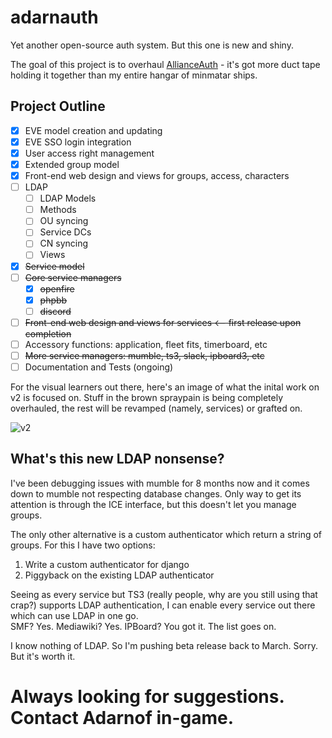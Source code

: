 # adarnauth
Yet another open-source auth system. But this one is new and shiny.

The goal of this project is to overhaul [AllianceAuth](https://github.com/R4stl1n/allianceauth) - it's got more duct tape holding it together than my entire hangar of minmatar ships.

## Project Outline

- [x] EVE model creation and updating
- [x] EVE SSO login integration
- [x] User access right management
- [x] Extended group model
- [x] Front-end web design and views for groups, access, characters
- [ ] LDAP
  - [ ] LDAP Models
  - [ ] Methods
  - [ ] OU syncing
  - [ ] Service DCs
  - [ ] CN syncing
  - [ ] Views
- [x] ~~Service model~~
- [ ] ~~Core service managers~~
  - [x] ~~openfire~~
  - [x] ~~phpbb~~
  - [ ] ~~discord~~
- [ ] ~~Front-end web design and views for services      <-- first release upon completion~~
- [ ] Accessory functions: application, fleet fits, timerboard, etc
- [ ] ~~More service managers: mumble, ts3, slack, ipboard3, etc~~
- [ ] Documentation and Tests (ongoing)

For the visual learners out there, here's an image of what the inital work on v2 is focused on. Stuff in the brown spraypain is being completely overhauled, the rest will be revamped (namely, services) or grafted on.

![v2](https://camo.githubusercontent.com/f144a7ed9152ca1154a8622d4a55f8e49f79a010/687474703a2f2f692e696d6775722e636f6d2f554c79704841332e706e67)

## What's this new LDAP nonsense?

I've been debugging issues with mumble for 8 months now and it comes down to mumble not respecting database changes. Only way to get its attention is through the ICE interface, but this doesn't let you manage groups.

The only other alternative is a custom authenticator which return a string of groups. For this I have two options:

 1. Write a custom authenticator for django
 2. Piggyback on the existing LDAP authenticator

Seeing as every service but TS3 (really people, why are you still using that crap?) supports LDAP authentication, I can enable every service out there which can use LDAP in one go.  
SMF? Yes. Mediawiki? Yes. IPBoard? You got it. The list goes on.

I know nothing of LDAP. So I'm pushing beta release back to March. Sorry. But it's worth it.

# Always looking for suggestions. Contact Adarnof in-game.
